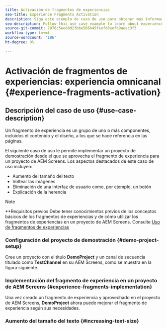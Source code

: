```yaml
---
title: Activación de fragmentos de experiencias
seo-title: Experience Fragments Activation
description: Siga este ejemplo de caso de uso para obtener más información sobre la activación de fragmentos de experiencia.
seo-description: Follow this use case example to learn about experience fragments activation.
source-git-commit: 7876c5eed8d23bbe566645feefd8eefb9aeac3f3
workflow-type: tm+mt
source-wordcount: '186'
ht-degree: 0%

---
```



# Activación de fragmentos de experiencias: experiencia omnicanal {#experience-fragments-activation}

## Descripción del caso de uso {#use-case-description}

Un fragmento de experiencia es un grupo de uno o más componentes, incluidos el contenido y el diseño, a los que se hace referencia en las páginas.

El siguiente caso de uso le permite implementar un proyecto de demostración desde el que se aprovecha el fragmento de experiencia para un proyecto de AEM Screens. Los aspectos destacados de este caso de uso incluyen:

* Aumento del tamaño del texto
* Voltear las imágenes
* Eliminación de una interfaz de usuario como, por ejemplo, un botón
* Explicación de la herencia

>[!NOTE]
>**Requisitos previos
>Debe tener conocimientos previos de los conceptos básicos de los fragmentos de experiencias y de cómo utilizar los fragmentos de experiencias en un proyecto de AEM Screens. Consulte [Uso de fragmentos de experiencias](/help/user-guide/experience-fragments-in-screens.md)

### Configuración del proyecto de demostración {#demo-project-setup}

Cree un proyecto con el título **DemoProject** y un canal de secuencia titulado como **TestChannel** en su AEM Screens, como se muestra en la figura siguiente.

### Implementación del fragmento de experiencia en un proyecto de AEM Screens {#experience-fragments-implementation}

Una vez creado un fragmento de experiencia y aprovechado en el proyecto de AEM Screens, **DemoProject** ahora puede mejorar el fragmento de experiencia según sus necesidades.

### Aumento del tamaño del texto {#increasing-text-size}






